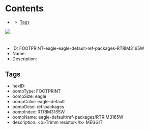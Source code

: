



Contents
========

* [](#)
	* [Tags](#tags)
  
![][im]
# 

- ID: FOOTPRINT-eagle-eagle-default-ref-packages-RTRIM3165W
- Name: 
- Description: 

## Tags

- hexID: 
- oompType: FOOTPRINT
- oompSize: eagle
- oompColor: eagle-default
- oompDesc: ref-packages
- oompIndex: RTRIM3165W
- oompName: eagle-default/ref-packages/RTRIM3165W
- description: &lt;b&gt;Trimm resistor&lt;/b&gt; MEGGIT



[im]: image.png
